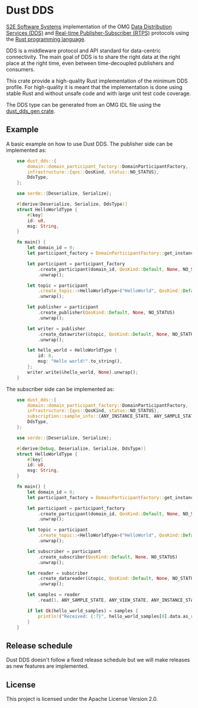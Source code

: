 # Dust DDS

[S2E Software Systems](https://www.s2e-systems.com) implementation of the OMG [Data Distribution Services (DDS)](https://www.omg.org/omg-dds-portal/) and [Real-time Publisher-Subscriber (RTPS)](https://www.omg.org/spec/DDSI-RTPS/About-DDSI-RTPS/) protocols using the [Rust programming language](https://www.rust-lang.org/).

DDS is a middleware protocol and API standard for data-centric connectivity. The main goal of DDS is to share the right data at the right place at the right time, even between time-decoupled publishers and consumers.

This crate provide a high-quality Rust implementation of the minimum DDS profile. For high-quality it is meant that the implementation is done using stable Rust and without unsafe code and with large unit test code coverage.

The DDS type can be generated from an OMG IDL file using the [dust_dds_gen crate](https://crates.io/crates/dust_dds_gen).

## Example

A basic example on how to use Dust DDS. The publisher side can be implemented as:

```rust
    use dust_dds::{
        domain::domain_participant_factory::DomainParticipantFactory,
        infrastructure::{qos::QosKind, status::NO_STATUS},
        DdsType,
    };

    use serde::{Deserialize, Serialize};

    #[derive(Deserialize, Serialize, DdsType)]
    struct HelloWorldType {
        #[key]
        id: u8,
        msg: String,
    }

    fn main() {
        let domain_id = 0;
        let participant_factory = DomainParticipantFactory::get_instance();

        let participant = participant_factory
            .create_participant(domain_id, QosKind::Default, None, NO_STATUS)
            .unwrap();

        let topic = participant
            .create_topic::<HelloWorldType>("HelloWorld", QosKind::Default, None, NO_STATUS)
            .unwrap();

        let publisher = participant
            .create_publisher(QosKind::Default, None, NO_STATUS)
            .unwrap();

        let writer = publisher
            .create_datawriter(&topic, QosKind::Default, None, NO_STATUS)
            .unwrap();

        let hello_world = HelloWorldType {
            id: 8,
            msg: "Hello world!".to_string(),
        };
        writer.write(&hello_world, None).unwrap();
    }
```

The subscriber side can be implemented as:

```rust
    use dust_dds::{
        domain::domain_participant_factory::DomainParticipantFactory,
        infrastructure::{qos::QosKind, status::NO_STATUS},
        subscription::sample_info::{ANY_INSTANCE_STATE, ANY_SAMPLE_STATE, ANY_VIEW_STATE},
        DdsType,
    };

    use serde::{Deserialize, Serialize};

    #[derive(Debug, Deserialize, Serialize, DdsType)]
    struct HelloWorldType {
        #[key]
        id: u8,
        msg: String,
    }

    fn main() {
        let domain_id = 0;
        let participant_factory = DomainParticipantFactory::get_instance();

        let participant = participant_factory
            .create_participant(domain_id, QosKind::Default, None, NO_STATUS)
            .unwrap();

        let topic = participant
            .create_topic::<HelloWorldType>("HelloWorld", QosKind::Default, None, NO_STATUS)
            .unwrap();

        let subscriber = participant
            .create_subscriber(QosKind::Default, None, NO_STATUS)
            .unwrap();

        let reader = subscriber
            .create_datareader(&topic, QosKind::Default, None, NO_STATUS)
            .unwrap();

        let samples = reader
            .read(1, ANY_SAMPLE_STATE, ANY_VIEW_STATE, ANY_INSTANCE_STATE);

        if let Ok(hello_world_samples) = samples {
            println!("Received: {:?}", hello_world_samples[0].data.as_ref().unwrap());
        }
    }
```

## Release schedule

Dust DDS doesn't follow a fixed release schedule but we will make releases as new features are implemented.

## License

This project is licensed under the Apache License Version 2.0.
